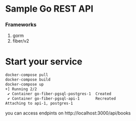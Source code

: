 # Sample Go REST API 

### Frameworks
1. gorm
2. fiber/v2

# Start your service

```bash
docker-compose pull
docker-compose build
docker-compose up
+] Running 2/2
 ✔ Container go-fiber-pgsql-postgres-1  Created                                                                                                                                                                       0.0s 
 ✔ Container go-fiber-pgsql-api-1       Recreated                                                                                                                                                                     0.0s 
Attaching to api-1, postgres-1
```

you can access endpints on http://localhost:3000/api/books